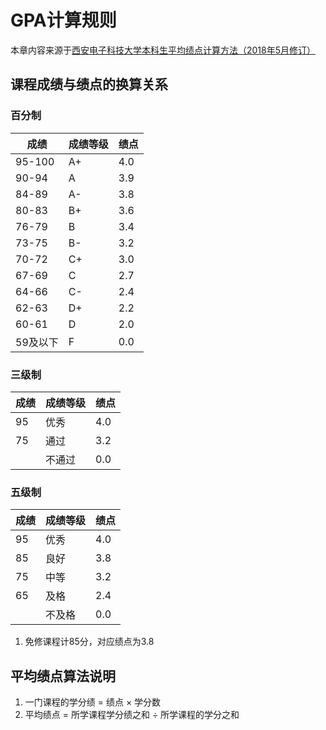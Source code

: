 # GPA计算规则

本章内容来源于[西安电子科技大学本科生平均绩点计算方法（2018年5月修订）](https://see.xidian.edu.cn/index.php/News/download?id=2278)

## 课程成绩与绩点的换算关系

### 百分制

| 成绩     | 成绩等级 | 绩点 |
| -------- | -------- | ---- |
| 95-100   | A+       | 4.0  |
| 90-94    | A        | 3.9  |
| 84-89    | A-       | 3.8  |
| 80-83    | B+       | 3.6  |
| 76-79    | B        | 3.4  |
| 73-75    | B-       | 3.2  |
| 70-72    | C+       | 3.0  |
| 67-69    | C        | 2.7  |
| 64-66    | C-       | 2.4  |
| 62-63    | D+       | 2.2  |
| 60-61    | D        | 2.0  |
| 59及以下 | F        | 0.0  |

### 三级制

| 成绩 | 成绩等级 | 绩点 |
| ---- | -------- | ---- |
| 95   | 优秀     | 4.0  |
| 75   | 通过     | 3.2  |
|      | 不通过   | 0.0  |

### 五级制

| 成绩 | 成绩等级 | 绩点 |
| ---- | -------- | ---- |
| 95   | 优秀     | 4.0  |
| 85   | 良好     | 3.8  |
| 75   | 中等     | 3.2  |
| 65   | 及格     | 2.4  |
|      | 不及格   | 0.0  |

1. 免修课程计85分，对应绩点为3.8

## 平均绩点算法说明

1. 一门课程的学分绩 = 绩点 $\times$ 学分数
2. 平均绩点 = 所学课程学分绩之和 $\div$ 所学课程的学分之和